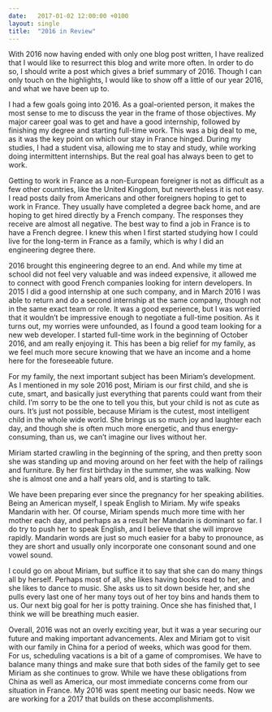 ```yaml
---
date:   2017-01-02 12:00:00 +0100
layout: single
title:  "2016 in Review"
---
```

With 2016 now having ended with only one blog post written, I have realized that I would like to resurrect this blog and write more often. In order to do so, I should write a post which gives a brief summary of 2016. Though I can only touch on the highlights, I would like to show off a little of our year 2016, and what we have been up to.

I had a few goals going into 2016. As a goal-oriented person, it makes the most sense to me to discuss the year in the frame of those objectives. My major career goal was to get and have a good internship, followed by finishing my degree and starting full-time work. This was a big deal to me, as it was the key point on which our stay in France hinged. During my studies, I had a student visa, allowing me to stay and study, while working doing intermittent internships. But the real goal has always been to get to work.

Getting to work in France as a non-European foreigner is not as difficult as a few other countries, like the United Kingdom, but nevertheless it is not easy. I read posts daily from Americans and other foreigners hoping to get to work in France. They usually have completed a degree back home, and are hoping to get hired directly by a French company. The responses they receive are almost all negative. The best way to find a job in France is to have a French degree. I knew this when I first started studying how I could live for the long-term in France as a family, which is why I did an engineering degree there.

2016 brought this engineering degree to an end. And while my time at school did not feel very valuable and was indeed expensive, it allowed me to connect with good French companies looking for intern developers. In 2015 I did a good internship at one such company, and in March 2016 I was able to return and do a second internship at the same company, though not in the same exact team or role. It was a good experience, but I was worried that it wouldn’t be impressive enough to negotiate a full-time position. As it turns out, my worries were unfounded, as I found a good team looking for a new web developer. I started full-time work in the beginning of October 2016, and am really enjoying it. This has been a big relief for my family, as we feel much more secure knowing that we have an income and a home here for the foreseeable future.

For my family, the next important subject has been Miriam’s development. As I mentioned in my sole 2016 post, Miriam is our first child, and she is cute, smart, and basically just everything that parents could want from their child. I’m sorry to be the one to tell you this, but your child is not as cute as ours. It’s just not possible, because Miriam is the cutest, most intelligent child in the whole wide world. She brings us so much joy and laughter each day, and though she is often much more energetic, and thus energy-consuming, than us, we can’t imagine our lives without her.

Miriam started crawling in the beginning of the spring, and then pretty soon she was standing up and moving around on her feet with the help of railings and furniture. By her first birthday in the summer, she was walking. Now she is almost one and a half years old, and is starting to talk.

We have been preparing ever since the pregnancy for her speaking abilities. Being an American myself, I speak English to Miriam. My wife speaks Mandarin with her. Of course, Miriam spends much more time with her mother each day, and perhaps as a result her Mandarin is dominant so far. I do try to push her to speak English, and I believe that she will improve rapidly. Mandarin words are just so much easier for a baby to pronounce, as they are short and usually only incorporate one consonant sound and one vowel sound.

I could go on about Miriam, but suffice it to say that she can do many things all by herself. Perhaps most of all, she likes having books read to her, and she likes to dance to music. She asks us to sit down beside her, and she pulls every last one of her many toys out of her toy bins and hands them to us. Our next big goal for her is potty training. Once she has finished that, I think we will be breathing much easier.

Overall, 2016 was not an overly exciting year, but it was a year securing our future and making important advancements. Alex and Miriam got to visit with our family in China for a period of weeks, which was good for them. For us, scheduling vacations is a bit of a game of compromises. We have to balance many things and make sure that both sides of the family get to see Miriam as she continues to grow. While we have these obligations from China as well as America, our most immediate concerns come from our situation in France. My 2016 was spent meeting our basic needs. Now we are working for a 2017 that builds on these accomplishments.
